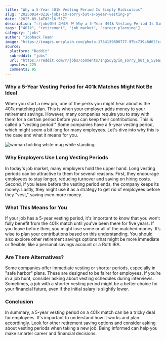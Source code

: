 ```yaml
---
title: "Why a 5-Year 401k Vesting Period Is Simply Ridiculous"
slug: "20250914-0216-jobs-im-sorry-but-a-5year-vesting-p"
date: "2025-09-14T02:16:51Z"
description: "r/jobs에서 화제가 된 Why a 5-Year 401k Vesting Period Is Simply Ridiculous에 대한 깊이 있는 분석과 인사이트"
tags: ["401k", "retirement", "job market", "career planning"]
category: "jobs"
author: "Jobhack Team"
image: "https://images.unsplash.com/photo-1734139890777-97bc739a8d65?crop=entropy&cs=tinysrgb&fit=max&fm=jpg&ixid=M3w3OTU0NDF8MHwxfHNlYXJjaHw0Nnx8am9iJTIwc2VhcmNofGVufDF8MHx8fDE3NTc4MTYyMDN8MA&ixlib=rb-4.1.0&q=80&w=1080"
source:
  platform: "Reddit"
  subreddit: "jobs"
  url: "https://reddit.com/r/jobs/comments/1ng5uyq/im_sorry_but_a_5year_vesting_period_for_a_401k/"
  upvotes: 225
  comments: 95
---
```


### Why a 5-Year Vesting Period for 401k Matches Might Not Be Ideal

When you start a new job, one of the perks you might hear about is the 401k matching plan. This is when your employer adds money to your retirement savings. However, many companies require you to stay with them for a certain period before you can keep their contributions. This is called a "vesting period." Some companies have a 5-year vesting period, which might seem a bit long for many employees. Let's dive into why this is the case and what it means for you.

![woman holding white mug while standing](https://images.unsplash.com/photo-1484981138541-3d074aa97716?crop=entropy&cs=tinysrgb&fit=max&fm=jpg&ixid=M3w3OTU0NDF8MHwxfHNlYXJjaHwxMnx8Y2FyZWVyfGVufDF8MHx8fDE3NTc4MTYyMDN8MA&ixlib=rb-4.1.0&q=80&w=1080)

### Why Employers Use Long Vesting Periods

In today's job market, many employers hold the upper hand. Long vesting periods can be attractive to them for several reasons. First, they encourage employees to stay longer, reducing turnover and saving on hiring costs. Second, if you leave before the vesting period ends, the company keeps its money. Lastly, they might use it as a strategy to get rid of employees before they "vest," saving even more money.

### What This Means for You

If your job has a 5-year vesting period, it's important to know that you won’t fully benefit from the 401k match until you've been there for five years. If you leave before then, you might lose some or all of the matched money. It’s wise to plan your contributions based on this understanding. You should also explore other retirement savings options that might be more immediate or flexible, like a personal savings account or a Roth IRA.

### Are There Alternatives?

Some companies offer immediate vesting or shorter periods, especially in "safe harbor" plans. These are designed to be fairer for employees. If you’re in a job hunt, consider asking about vesting schedules during interviews. Sometimes, a job with a shorter vesting period might be a better choice for your financial future, even if the initial salary is slightly lower.

### Conclusion

In summary, a 5-year vesting period on a 401k match can be a tricky deal for employees. It's important to understand how it works and plan accordingly. Look for other retirement saving options and consider asking about vesting periods when taking a new job. Being informed can help you make smarter career and financial decisions.